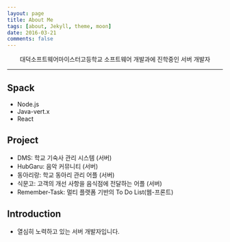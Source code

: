 ```yaml
---
layout: page
title: About Me
tags: [about, Jekyll, theme, moon]
date: 2016-03-21
comments: false
---
```

    
<center>대덕소프트웨어마이스터고등학교 소프트웨어 개발과에 진학중인 서버 개발자</center>
<hr>

## Spack
* Node.js
* Java-vert.x
* React

## Project
* DMS: 학교 기숙사 관리 시스템 (서버)
* HubGaru: 음악 커뮤니티 (서버)
* 동아리랑: 학교 동아리 관리 어플 (서버)
* 식문고: 고객의 개선 사항을 음식점에 전달하는 어플 (서버)
* Remember-Task: 멀티 플랫폼 기반의 To Do List(웹-프론트)

## Introduction
* 열심히 노력하고 있는 서버 개발자입니다.
